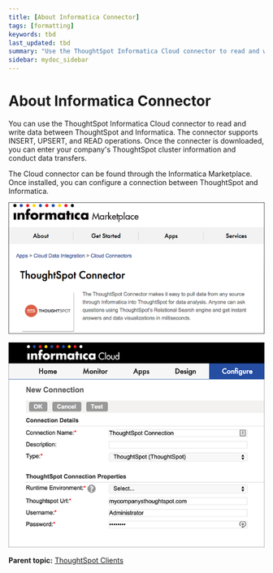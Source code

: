 ```yaml
---
title: [About Informatica Connector]
tags: [formatting]
keywords: tbd
last_updated: tbd
summary: "Use the ThoughtSpot Informatica Cloud connector to read and write data."
sidebar: mydoc_sidebar
---
```

# About Informatica Connector

You can use the ThoughtSpot Informatica Cloud connector to read and write data between ThoughtSpot and Informatica. The connector supports INSERT, UPSERT, and READ operations. Once the connecter is downloaded, you can enter your company's ThoughtSpot cluster information and conduct data transfers.

The Cloud connector can be found through the Informatica Marketplace. Once installed, you can configure a connection between ThoughtSpot and Informatica.

 ![](../../images/infomaticamarketplace.png "Informatica Marketplace")

 ![](../../images/informatica_setup.png "Configuring the ThoughtSpot Connector")

**Parent topic:** [ThoughtSpot Clients](../../data_integration/clients/about_clients.html)
